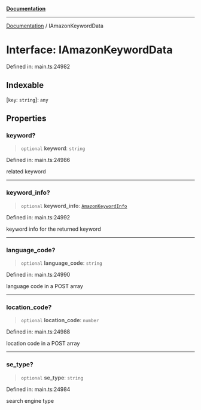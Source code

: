 [**Documentation**](../README.md)

***

[Documentation](../README.md) / IAmazonKeywordData

# Interface: IAmazonKeywordData

Defined in: main.ts:24982

## Indexable

\[`key`: `string`\]: `any`

## Properties

### keyword?

> `optional` **keyword**: `string`

Defined in: main.ts:24986

related keyword

***

### keyword\_info?

> `optional` **keyword\_info**: [`AmazonKeywordInfo`](../classes/AmazonKeywordInfo.md)

Defined in: main.ts:24992

keyword info for the returned keyword

***

### language\_code?

> `optional` **language\_code**: `string`

Defined in: main.ts:24990

language code in a POST array

***

### location\_code?

> `optional` **location\_code**: `number`

Defined in: main.ts:24988

location code in a POST array

***

### se\_type?

> `optional` **se\_type**: `string`

Defined in: main.ts:24984

search engine type
